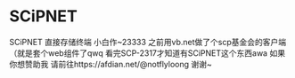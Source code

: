 # SCiPNET
SCiPNET 直接存储终端
小白作~23333
之前用vb.net做了个scp基金会的客户端（就是套个web组件了qwq
看完SCP-2317才知道有SCiPNET这个东西awa
如果你想赞助我 请前往https://afdian.net/@notflyloong
谢谢~
